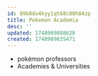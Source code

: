 ```yaml
---
id: 09b8dv4kyy1qt68c80h84zp
title: Pokemon Academia
desc: ''
updated: 1748909888628
created: 1748909835471
---
```


- pokémon professors
- Academies & Universities
